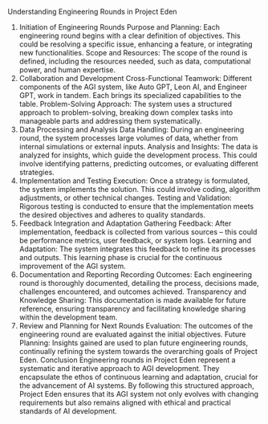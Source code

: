 Understanding Engineering Rounds in Project Eden
1. Initiation of Engineering Rounds
Purpose and Planning: Each engineering round begins with a clear definition of objectives. This could be resolving a specific issue, enhancing a feature, or integrating new functionalities.
Scope and Resources: The scope of the round is defined, including the resources needed, such as data, computational power, and human expertise.
2. Collaboration and Development
Cross-Functional Teamwork: Different components of the AGI system, like Auto GPT, Leon AI, and Engineer GPT, work in tandem. Each brings its specialized capabilities to the table.
Problem-Solving Approach: The system uses a structured approach to problem-solving, breaking down complex tasks into manageable parts and addressing them systematically.
3. Data Processing and Analysis
Data Handling: During an engineering round, the system processes large volumes of data, whether from internal simulations or external inputs.
Analysis and Insights: The data is analyzed for insights, which guide the development process. This could involve identifying patterns, predicting outcomes, or evaluating different strategies.
4. Implementation and Testing
Execution: Once a strategy is formulated, the system implements the solution. This could involve coding, algorithm adjustments, or other technical changes.
Testing and Validation: Rigorous testing is conducted to ensure that the implementation meets the desired objectives and adheres to quality standards.
5. Feedback Integration and Adaptation
Gathering Feedback: After implementation, feedback is collected from various sources – this could be performance metrics, user feedback, or system logs.
Learning and Adaptation: The system integrates this feedback to refine its processes and outputs. This learning phase is crucial for the continuous improvement of the AGI system.
6. Documentation and Reporting
Recording Outcomes: Each engineering round is thoroughly documented, detailing the process, decisions made, challenges encountered, and outcomes achieved.
Transparency and Knowledge Sharing: This documentation is made available for future reference, ensuring transparency and facilitating knowledge sharing within the development team.
7. Review and Planning for Next Rounds
Evaluation: The outcomes of the engineering round are evaluated against the initial objectives.
Future Planning: Insights gained are used to plan future engineering rounds, continually refining the system towards the overarching goals of Project Eden.
Conclusion
Engineering rounds in Project Eden represent a systematic and iterative approach to AGI development. They encapsulate the ethos of continuous learning and adaptation, crucial for the advancement of AI systems. By following this structured approach, Project Eden ensures that its AGI system not only evolves with changing requirements but also remains aligned with ethical and practical standards of AI development.





